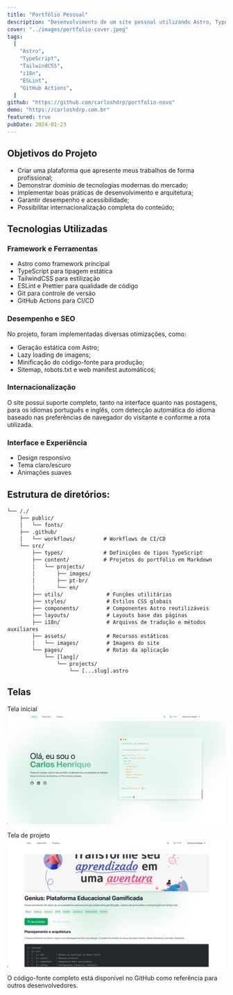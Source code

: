```yaml
---
title: "Portfólio Pessoal"
description: "Desenvolvimento de um site pessoal utilizando Astro, TypeScript e TailwindCSS, com foco em performance, SEO e internacionalização."
cover: "../images/portfolio-cover.jpeg"
tags:
  [
    "Astro",
    "TypeScript",
    "TailwindCSS",
    "i18n",
    "ESLint",
    "GitHub Actions",
  ]
github: "https://github.com/carloshdrp/portfolio-novo"
demo: "https://carloshdrp.com.br"
featured: true
pubDate: 2024-01-23
---
```


## Objetivos do Projeto
- Criar uma plataforma que apresente meus trabalhos de forma profissional;
- Demonstrar domínio de tecnologias modernas do mercado;
- Implementar boas práticas de desenvolvimento e arquitetura;
- Garantir desempenho e acessibilidade;
- Possibilitar internacionalização completa do conteúdo;

## Tecnologias Utilizadas
### Framework e Ferramentas
- Astro como framework principal 
- TypeScript para tipagem estática 
- TailwindCSS para estilização 
- ESLint e Prettier para qualidade de código 
- Git para controle de versão 
- GitHub Actions para CI/CD 

### Desempenho e SEO 
No projeto, foram implementadas diversas otimizações, como: 
- Geração estática com Astro;
- Lazy loading de imagens;
- Minificação do código-fonte para produção;
- Sitemap, robots.txt e web manifest automáticos;

### Internacionalização
O site possui suporte completo, tanto na interface quanto nas postagens, para os idiomas português e inglês, com detecção automática do idioma baseado nas preferências de navegador do visitante e conforme a rota utilizada.

### Interface e Experiência
- Design responsivo 
- Tema claro/escuro 
- Animações suaves 

## Estrutura de diretórios:
```
└── /./                
    ├── public/
    │   └── fonts/            
    ├── .github/            
    │   └── workflows/         # Workflows de CI/CD
    └── src/
        ├── types/             # Definições de tipos TypeScript
        ├── content/           # Projetos do portfólio em Markdown
        │   └── projects/  
        │       ├── images/
        │       ├── pt-br/
        │       └── en/
        ├── utils/              # Funções utilitárias
        ├── styles/             # Estilos CSS globais
        ├── components/         # Componentes Astro reutilizáveis
        ├── layouts/            # Layouts base das páginas
        ├── i18n/               # Arquivos de tradução e métodos auxiliares
        ├── assets/             # Recursos estáticos 
        │   └── images/         # Imagens do site
        └── pages/              # Rotas da aplicação
            └── [lang]/ 
                └── projects/ 
                    └── [...slug].astro 
```

## Telas
Tela inicial
![](../images/portfolio-cover.jpeg)

Tela de projeto
![](../images/portfolio-project.jpeg)




O código-fonte completo está disponível no GitHub como referência para outros desenvolvedores.
